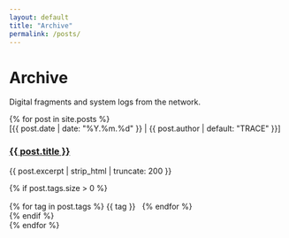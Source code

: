 ```yaml
---
layout: default
title: "Archive"
permalink: /posts/
---
```


<div class="max-w-prose stack">
  <h1>Archive</h1>
  <p class="dim">Digital fragments and system logs from the network.</p>
  
  <div class="list">
    {% for post in site.posts %}
    <article class="journal">
      <div class="meta">[{{ post.date | date: "%Y.%m.%d" }} | {{ post.author | default: "TRACE" }}]</div>
      <h3><a href="{{ post.url | relative_url }}">{{ post.title }}</a></h3>
      <p class="preview">
        {{ post.excerpt | strip_html | truncate: 200 }}
      </p>
      {% if post.tags.size > 0 %}
      <div class="tags">
        {% for tag in post.tags %}
          <span class="badge">{{ tag }}</span>
        {% endfor %}
      </div>
      {% endif %}
    </article>
    {% endfor %}
  </div>
</div>

<style>
  .list > article + article {
    margin-top: 2rem;
  }
  .tags {
    margin-top: 1rem;
  }
  .tags .badge {
    margin-right: 0.5rem;
  }
</style>
